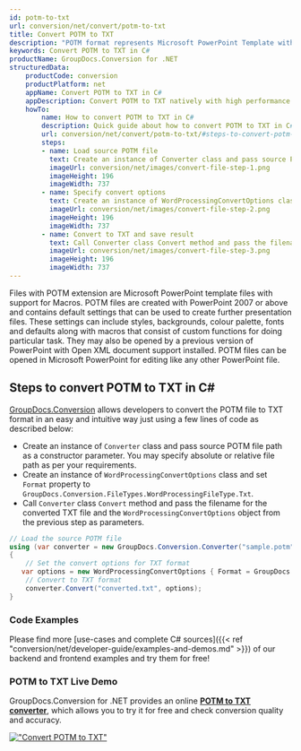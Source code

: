 ```yaml
---
id: potm-to-txt
url: conversion/net/convert/potm-to-txt
title: Convert POTM to TXT
description: "POTM format represents Microsoft PowerPoint Template with .potm extension. Learn how to convert POTM to TXT file programmatically in C# language using GroupDocs.Conversion for .NET library."
keywords: Convert POTM to TXT in C#
productName: GroupDocs.Conversion for .NET
structuredData:
    productCode: conversion
    productPlatform: net
    appName: Convert POTM to TXT in C#
    appDescription: Convert POTM to TXT natively with high performance using C# language and server side GroupDocs.Conversion for .NET APIs, without the use of any software like Microsoft or Open Office.
    howTo:
        name: How to convert POTM to TXT in C# 
        description: Quick guide about how to convert POTM to TXT in C# with high performance and accuracy.
        url: conversion/net/convert/potm-to-txt/#steps-to-convert-potm-to-txt-in-c
        steps:
        - name: Load source POTM file 
          text: Create an instance of Converter class and pass source POTM file path as a constructor parameter. You may specify absolute or relative file path as per your requirements. 
          imageUrl: conversion/net/images/convert-file-step-1.png
          imageHeight: 196
          imageWidth: 737
        - name: Specify convert options 
          text: Create an instance of WordProcessingConvertOptions class.
          imageUrl: conversion/net/images/convert-file-step-2.png
          imageHeight: 196
          imageWidth: 737
        - name: Convert to TXT and save result 
          text: Call Converter class Convert method and pass the filename for the converted HTML file and the WordProcessingConvertOptions object from the previous step as parameters.
          imageUrl: conversion/net/images/convert-file-step-3.png
          imageHeight: 196
          imageWidth: 737
---
```


Files with POTM extension are Microsoft PowerPoint template files with support for Macros. POTM files are created with PowerPoint 2007 or above and contains default settings that can be used to create further presentation files. These settings can include styles, backgrounds, colour palette, fonts and defaults along with macros that consist of custom functions for doing particular task. They may also be opened by a previous version of PowerPoint with Open XML document support installed. POTM files can be opened in Microsoft PowerPoint for editing like any other PowerPoint file.

## Steps to convert POTM to TXT in C#

[GroupDocs.Conversion](https://products.groupdocs.com/conversion/net) allows developers to convert the POTM file to TXT format in an easy and intuitive way just using a few lines of code as described below:

* Create an instance of `Converter` class and pass source POTM file path as a constructor parameter. You may specify absolute or relative file path as per your requirements. 
* Create an instance of `WordProcessingConvertOptions` class and set `Format` property to `GroupDocs.Conversion.FileTypes.WordProcessingFileType.Txt`.
* Call `Converter` class `Convert` method and pass the filename for the converted TXT file and the `WordProcessingConvertOptions` object from the previous step as parameters.

```csharp
// Load the source POTM file
using (var converter = new GroupDocs.Conversion.Converter("sample.potm"))
{
    // Set the convert options for TXT format
   var options = new WordProcessingConvertOptions { Format = GroupDocs.Conversion.FileTypes.WordProcessingFileType.Txt };
    // Convert to TXT format
    converter.Convert("converted.txt", options);
}
```

### Code Examples

Please find more [use-cases and complete C# sources]({{< ref "conversion/net/developer-guide/examples-and-demos.md" >}}) of our backend and frontend examples and try them for free!

### POTM to TXT Live Demo

GroupDocs.Conversion for .NET provides an online [**POTM to TXT converter**](https://products.groupdocs.app/conversion/potm-to-txt), which allows you to try it for free and check conversion quality and accuracy.

[!["Convert POTM to TXT"](conversion/net/images/convert-to-txt/convert-potm-to-txt.png)](https://products.groupdocs.app/conversion/potm-to-txt)